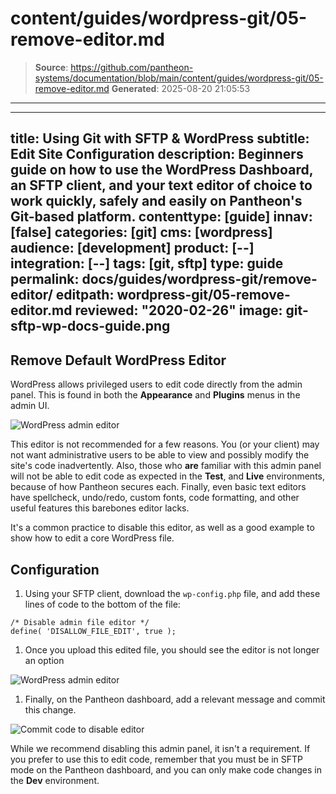 # content/guides/wordpress-git/05-remove-editor.md

> **Source**: https://github.com/pantheon-systems/documentation/blob/main/content/guides/wordpress-git/05-remove-editor.md
> **Generated**: 2025-08-20 21:05:53

---

---
title: Using Git with SFTP & WordPress
subtitle: Edit Site Configuration
description: Beginners guide on how to use the WordPress Dashboard, an SFTP client, and your text editor of choice to work quickly, safely and easily on Pantheon's Git-based platform.
contenttype: [guide]
innav: [false]
categories: [git]
cms: [wordpress]
audience: [development]
product: [--]
integration: [--]
tags: [git, sftp]
type: guide
permalink: docs/guides/wordpress-git/remove-editor/
editpath: wordpress-git/05-remove-editor.md
reviewed: "2020-02-26"
image: git-sftp-wp-docs-guide.png
---

## Remove Default WordPress Editor

WordPress allows privileged users to edit code directly from the admin panel. This is found in both the **Appearance** and **Plugins** menus in the admin UI.

 ![WordPress admin editor](../../../images/guides/git-wordpress/editor.png)

This editor is not recommended for a few reasons. You (or your client) may not want administrative users to be able to view and possibly modify the site's code inadvertently. Also, those who **are** familiar with this admin panel will not be able to edit code as expected in the **<Icon icon="equalizer" /> Test**, and **<Icon icon="wavePulse" /> Live** environments, because of how Pantheon secures each. Finally, even basic text editors have spellcheck, undo/redo, custom fonts, code formatting, and other useful features this barebones editor lacks.

It's a common practice to disable this editor, as well as a good example to show how to edit a core WordPress file.

## Configuration

1. Using your SFTP client, download the `wp-config.php` file, and add these lines of code to the bottom of the file:

  ```php:title=wp-config.php
  /* Disable admin file editor */
  define( 'DISALLOW_FILE_EDIT', true );
  ```

1. Once you upload this edited file, you should see the editor is not longer an option

 ![WordPress admin editor](../../../images/guides/git-wordpress/disabled-editor.png)

1. Finally, on the Pantheon dashboard, add a relevant message and commit this change.

 ![Commit code to disable editor](../../../images/guides/git-wordpress/commit-editor-disable.png)

While we recommend disabling this admin panel, it isn't a requirement. If you prefer to use this to edit code, remember that you must be in SFTP mode on the Pantheon dashboard, and you can only make code changes in the **<Icon icon="wrench" /> Dev** environment.
